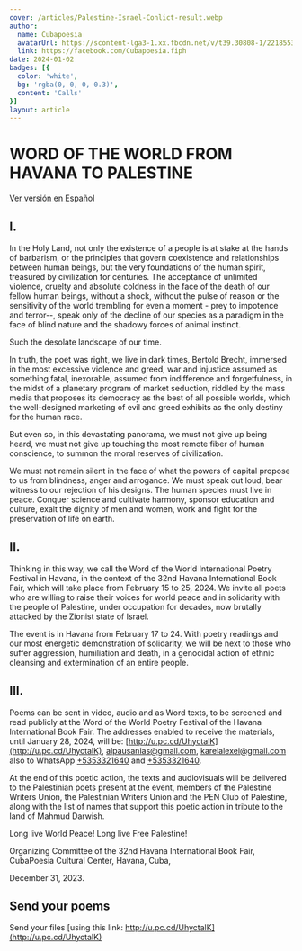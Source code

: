 ```yaml
---
cover: /articles/Palestine-Israel-Conlict-result.webp
author:
  name: Cubapoesia
  avatarUrl: https://scontent-lga3-1.xx.fbcdn.net/v/t39.30808-1/221855325_213580464104114_5310972818283898707_n.jpg?stp=c0.0.200.200a_dst-jpg&_nc_cat=106&ccb=1-7&_nc_sid=596444&_nc_ohc=8FlejUThMvEAX-eEmuN&_nc_ht=scontent-lga3-1.xx&oh=00_AfBPfBHgHnHsJyrsBqBLhjZ4pNOCteLzrhM11_z0ZEHuyg&oe=659A2AF8
  link: https://facebook.com/Cubapoesia.fiph
date: 2024-01-02
badges: [{
  color: 'white',
  bg: 'rgba(0, 0, 0, 0.3)',
  content: 'Calls'
}]
layout: article
---
```


# WORD OF THE WORLD FROM HAVANA TO PALESTINE
[Ver versión en Español](declaracion-habana-palestina)

## I.

In the Holy Land, not only the existence of a people is at stake at the hands of barbarism, or the principles that govern coexistence and relationships between human beings, but the very foundations of the human spirit, treasured by civilization for centuries. 
The acceptance of unlimited violence, cruelty and absolute coldness in the face of the death of our fellow human beings, without a shock, without the pulse of reason or the sensitivity of the world trembling for even a moment - prey to impotence and terror--, speak only of the decline of our species as a paradigm in the face of blind nature and the shadowy forces of animal instinct. 

Such the desolate landscape of our time.

In truth, the poet was right, we live in dark times, Bertold Brecht, immersed in the most excessive violence and greed, war and injustice assumed as something fatal, inexorable, assumed from indifference and forgetfulness, in the midst of a planetary program of market seduction, riddled by the mass media that proposes its democracy as the best of all possible worlds, which the well-designed marketing of evil and greed exhibits as the only destiny for the human race.

But even so, in this devastating panorama, we must not give up being heard, we must not give up touching the most remote fiber of human conscience, to summon the moral reserves of civilization. 

We must not remain silent in the face of what the powers of capital propose to us from blindness, anger and arrogance. We must speak out loud, bear witness to our rejection of his designs. The human species must live in peace. 
Conquer science and cultivate harmony, sponsor education and culture, exalt the dignity of men and women, work and fight for the preservation of life on earth.        

## II.

Thinking in this way, we call the Word of the World International Poetry Festival in Havana, in the context of the 32nd Havana International Book Fair, which will take place from February 15 to 25, 2024. We invite all poets who are willing to raise their voices for world peace and in solidarity with the people of Palestine, under occupation for decades, now brutally attacked by the Zionist state of Israel.

The event is in Havana from February 17 to 24. 
With poetry readings and our most energetic demonstration of solidarity, we will be next to those who suffer aggression, humiliation and death, in a genocidal action of ethnic cleansing and extermination of an entire people.



## III.

Poems can be sent in video, audio and as Word texts, to be screened and read publicly at the Word of the World Poetry Festival of the Havana International Book Fair. 
The addresses enabled to receive the materials, until January 28, 2024, will be: [http://u.pc.cd/UhyctalK](http://u.pc.cd/UhyctalK), [alpausanias@gmail.com](mailto:alpausanias@gmail.com), [karelalexei@gmail.com](mailto:karelalexei@gmail.com) also to WhatsApp [+5353321640](tel://+5353321640) and [+5353321640](tel://+5355599142). 

At the end of this poetic action, the texts and audiovisuals will be delivered to the Palestinian poets present at the event, members of the Palestine Writers Union, the Palestinian Writers Union and the PEN Club of Palestine, along with the list of names that support this poetic action in tribute to the land of Mahmud Darwish.

Long live World Peace! 
Long live Free Palestine!

Organizing Committee of the 32nd Havana International Book Fair,
CubaPoesía Cultural Center, Havana, Cuba,

December 31, 2023.


## Send your poems
Send your files [using this link: http://u.pc.cd/UhyctalK](http://u.pc.cd/UhyctalK)